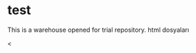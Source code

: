 # test
This is a warehouse opened for trial repository.
html dosyaları
<html>
  <head>
    <
  </head>
  <body>
    
  </body>
</html>
